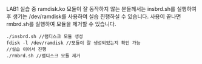 LAB1 실습 중 ramdisk.ko 모듈이 잘 동작하지 않는 분들께서는
insbrd.sh를 실행하여 후 생기는 /dev/ramdisk를 사용하여 실습 진행하실 수 있습니다.
사용이 끝나면 rmbrd.sh를 실행하여 모듈을 제거할 수 있습니다.
```
./insbrd.sh //램디스크 모듈 생성
fdisk -l /dev/ramdisk //모듈이 잘 생성되었는지 확인 가능
//실습 이어서 진행
./rmbrd.sh //램디스크 모듈 제거
```
